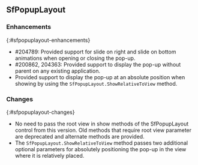 ## SfPopupLayout

### Enhancements
{:#sfpopuplayout-enhancements}

* \#204789: Provided support for slide on right and slide on bottom animations when opening or closing the pop-up.
* \#200862, 204363: Provided support to display the pop-up without parent on any existing application.
* Provided support to display the pop-up at an absolute position when showing by using the `SfPopupLayout.ShowRelativeToView` method.

### Changes
{:#sfpopuplayout-changes}

* No need to pass the root view in show methods of the SfPopupLayout control from this version. Old methods that require root view parameter are deprecated and alternate methods are provided. 
* The `SfPopupLayout.ShowRelativeToView` method passes two additional optional parameters for absolutely positioning the pop-up in the view where it is relatively placed. 